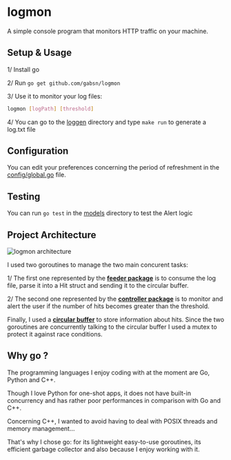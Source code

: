 # logmon

A simple console program that monitors HTTP traffic on your machine.

## Setup & Usage

1/ Install go

2/ Run ```go get github.com/gabsn/logmon```

3/ Use it to monitor your log files:
```bash
logmon [logPath] [threshold]
```
4/ You can go to the [loggen](loggen) directory and type ```make run``` to generate a log.txt file

## Configuration

You can edit your preferences concerning the period of refreshment in the [config/global.go](config/global.go) file.

## Testing

You can run ```go test``` in the [models](models) directory to test the Alert logic

## Project Architecture

![logmon architecture](docs/logmon_architecture.png)

I used two goroutines to manage the two main concurent tasks:

1/ The first one represented by the [__feeder package__](feeder) is to consume the log file, parse it into a Hit struct and sending it to the circular buffer.

2/ The second one represented by the [__controller package__](controller) is to monitor and alert the user if the number of hits becomes greater than the threshold.

Finally, I used a [__circular buffer__](models/circularbuffer.go) to store information about hits. Since the two goroutines are concurrently talking to the circular buffer I used a mutex to protect it against race conditions.

## Why go ?

The programming languages I enjoy coding with at the moment are Go, Python and C++.

Though I love Python for one-shot apps, it does not have built-in concurrency and has rather poor performances in comparison with Go and C++.

Concerning C++, I wanted to avoid having to deal with POSIX threads and memory management...

That's why I chose go: for its lightweight easy-to-use goroutines, its efficient garbage collector and also because I enjoy working with it.


